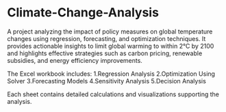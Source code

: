 # Climate-Change-Analysis
A project analyzing the impact of policy measures on global temperature changes using regression, forecasting, and optimization techniques. It provides actionable insights to limit global warming to within 2°C by 2100 and highlights effective strategies such as carbon pricing, renewable subsidies, and energy efficiency improvements.

The Excel workbook includes:
1.Regression Analysis
2.Optimization Using Solver
3.Forecasting Models
4.Sensitivity Analysis
5.Decision Analysis

Each sheet contains detailed calculations and visualizations supporting the analysis.
